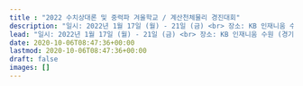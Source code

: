 ```yaml
---
title : "2022 수치상대론 및 중력파 겨울학교 / 계산천체물리 경진대회"
description: "일시: 2022년 1월 17일 (월) - 21일 (금) <br> 장소: KB 인재니움 수원 (경기 수원시 장안구 팔달로303번길 2)"
lead: "일시: 2022년 1월 17일 (월) - 21일 (금) <br> 장소: KB 인재니움 수원 (경기 수원시 장안구 팔달로303번길 2)"
date: 2020-10-06T08:47:36+00:00
lastmod: 2020-10-06T08:47:36+00:00
draft: false
images: []
---
```

